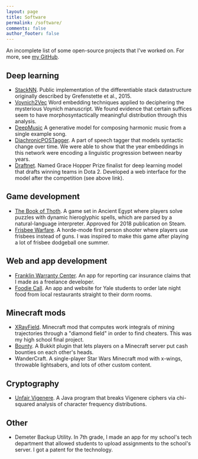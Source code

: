 ```yaml
---
layout: page
title: Software
permalink: /software/
comments: false
author_footer: false
---
```


An incomplete list of some open-source projects that I've worked on. For more, see [my GitHub](https://github.com/viking-sudo-rm/).

## Deep learning
* [StackNN](https://github.com/viking-sudo-rm/StackNN). Public implementation of the differentiable stack datastructure originally described by Grefenstette et al., 2015.
* [Voynich2Vec](https://github.com/viking-sudo-rm/voynich2vec) Word embedding techniques applied to deciphering the mysterious Voynich manuscript. We found evidence that certain suffices seem to have morphosyntactically meaningful distribution through this analysis.
* [DeepMusic](https://github.com/jweinstein2/DeepMusic) A generative model for composing harmonic music from a single example song.
* [DiachronicPOSTagger](https://github.com/viking-sudo-rm/DiachronicPOSTagger). A part of speech tagger that models syntactic change over time. We were able to show that the year embeddings in this network were encoding a linguistic progression between nearby years.
* [Draftnet](http://draftnet.herokuapp.com/). Named Grace Hopper Prize finalist for deep learning model that drafts winning teams in Dota 2. Developed a web interface for the model after the competition (see above link).

## Game development
* [The Book of Thoth](http://snorridev.github.io/thoth/). A game set in Ancient Egypt where players solve puzzles with dynamic hieroglyphic spells, which are parsed by a natural-language interpreter. Approved for 2018 publication on Steam.
* [Frisbee Warfare](https://www.facebook.com/Frisbee-Mayhem-fShargle-Warfare-409693082412612). A horde-mode first person shooter where players use frisbees instead of guns. I was inspired to make this game after playing a lot of frisbee dodgeball one summer.

## Web and app development
* [Franklin Warranty Center](https://itunes.apple.com/us/app/franklin-warranty-center/id1320465677?mt=8). An app for reporting car insurance claims that I made as a freelance developer.
* [Foodie Call](https://itunes.apple.com/nz/app/yale-foodie-call/id1229515342?mt=8). An app and website for Yale students to order late night food from local restaurants straight to their dorm rooms.

## Minecraft mods
* [XRayField](https://drive.google.com/file/d/0B1BOOAECXTDoWGliaWF0dE9xSUk/view). Minecraft mod that computes work integrals of mining trajectories through a "diamond field" in order to find cheaters. This was my high school final project.
* [Bounty](https://dev.bukkit.org/projects/bounty-snorri). A Bukkit plugin that lets players on a Minecraft server put cash bounties on each other's heads.
* WanderCraft. A single-player Star Wars Minecraft mod with x-wings, throwable lightsabers, and lots of other custom content.

## Cryptography
* [Unfair Vigenere](https://github.com/viking-sudo-rm/UnfairVigenere). A Java program that breaks Vigenere ciphers via chi-squared analysis of character frequency distributions.

## Other
* Demeter Backup Utility. In 7th grade, I made an app for my school's tech department that allowed students to upload assignments to the school's server. I got a patent for the technology.
